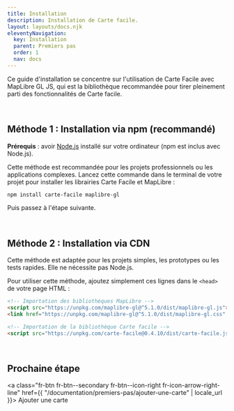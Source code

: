 ```yaml
---
title: Installation
description: Installation de Carte facile.
layout: layouts/docs.njk
eleventyNavigation:
  key: Installation
  parent: Premiers pas
  order: 1
  nav: docs 
---
```


Ce guide d'installation se concentre sur l'utilisation de Carte Facile avec MapLibre GL JS, qui est la bibliothèque recommandée pour tirer pleinement parti des fonctionnalités de Carte facile.

<br>

## Méthode 1 : Installation via npm (recommandé)

**Prérequis** : avoir [Node.js](https://nodejs.org/fr) installé sur votre ordinateur (npm est inclus avec Node.js).

Cette méthode est recommandée pour les projets professionnels ou les applications complexes. Lancez cette commande dans le terminal de votre projet pour installer les librairies Carte Facile et MapLibre :
```bash
npm install carte-facile maplibre-gl
```

Puis passez à l'étape suivante.

<br>

## Méthode 2 : Installation via CDN

Cette méthode est adaptée pour les projets simples, les prototypes ou les tests rapides. Elle ne nécessite pas Node.js.

Pour utiliser cette méthode, ajoutez simplement ces lignes dans le `<head>` de votre page HTML :

```html
<!-- Importation des bibliothèques MapLibre -->
<script src="https://unpkg.com/maplibre-gl@^5.1.0/dist/maplibre-gl.js"></script>
<link href="https://unpkg.com/maplibre-gl@^5.1.0/dist/maplibre-gl.css" rel="stylesheet" />

<!-- Importation de la bibliothèque Carte facile -->
<script src="https://unpkg.com/carte-facile@0.4.10/dist/carte-facile.js"></script>
```

<br>

## Prochaine étape

<a class="fr-btn fr-btn--secondary fr-btn--icon-right fr-icon-arrow-right-line"
  href={{ "/documentation/premiers-pas/ajouter-une-carte" | locale_url }}>
  Ajouter une carte
</a>